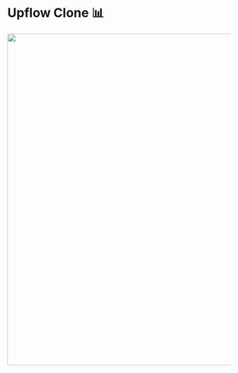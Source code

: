 # Upflow Clone 📊

<img src="https://github.com/jagadeesh-k-2802/static-site-clones/assets/63912668/4657b44a-a008-4fbe-9883-09a1a4f08cb8" width="750" />
